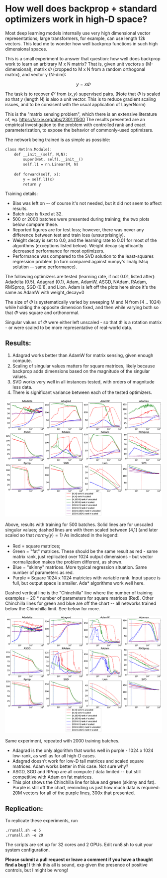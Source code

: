 # How well does backprop + standard optimizers work in high-D space?

Most deep learning models internally use very high dimensional vector representations; large transformers, for example, can use length 12k vectors.  This lead me to wonder how well backprop functions in such high dimensional spaces.  

This is a small experiment to answer that question: how well does backprop work to learn an arbitrary M x N matrix?   That is, given unit vectors $x$ (M-dimensional), matrix $\Phi$ (cropped to M x N from a random orthogonal matrix), and vector y (N-dim): 

$$y = x \Phi$$

The task is to recover $\Phi'$ from $(x,y)$ supervised pairs.
(Note that $\Phi$ is scaled so that $y$ (length N) is also a unit vector.  This is to reduce gradient scaling issues, and to be consisent with the usual application of LayerNorm)

This is the "matrix sensing problem", which there is an extensive literature of, eg. https://arxiv.org/abs/2301.11500
The results presented are an empirical investigation to the problem with controlled rank and exact parameterization, to expose the behavior of commonly-used optimizers.

The network being trained is as simple as possible: 
```
class Net(nn.Module): 
	def __init__(self, M,N):
		super(Net, self).__init__()
		self.l1 = nn.Linear(M, N)

	def forward(self, x): 
		y = self.l1(x)
		return y
```
Training details: 
* Bias was left on -- of course it's not needed, but it did not seem to affect results.  
* Batch size is fixed at 32.
* 500 or 2000 batches were presented during training; the two plots below compare these.
* Reported figures are for test loss; however, there was never any difference between test and train loss (unsurprisingly).
* Weight decay is set to 0.0, and the learning rate to 0.01 for most of the algorithms (exceptions listed below).  Weight decay significantly decreased performance for most optimizers.
* Performance was compared to the SVD solution to the least-squares regression problem (in turn compared against numpy's linalg.lstsq solution -- same performance). 

The following optimizers are tested (learning rate, if not 0.01, listed after): Adadelta (0.5), Adagrad (0.1), Adam, AdamW, ASGD, NAdam, RAdam, RMSprop, SGD (0.1), and Lion.  Adam is left off the plots here since it's the same as AdamW with weight_decay=0

The size of $\Phi$ is systematically varied by sweeping M and N from [4 .. 1024) while holding the opposite dimension fixed, and then while varying both so that $\Phi$ was square and orthonormal.

Singular values of $\Phi$ were either left unscaled - so that $\Phi$ is a rotation matrix - or were scaled to be more representative of real-world data. 

## Results: 
1. Adagrad works better than AdamW for matrix sensing, given enough compute. 
2. Scaling of singular values matters for square matrices, likely because backprop adds dimensions based on the magnitude of the singular values. 
2. SVD works very well in all instances tested, with orders of magnitude less data.
3. There is significant variance between each of the tested optimizers.


![](snr_500.png)

Above, results with training for 500 batches.
Solid lines are for unscaled singular values; dashed lines are with them scaled between [4,1] (and later scaled so that $norm_2(y) = 1$)
As indicated in the legend: 
* Red = square matrices; 
* Green = "fat" matrices.  These should be the same result as red - same matrix rank, just replicated over 1024 output dimensions - but vector normalization makes the problem different, as shown. 
* Blue = "skinny" matrices.  More typical regression situation.  Same number of parameters as red. 
* Purple = Square 1024 x 1024 matricies with variable rank.  Input space is full, but output space is smaller.  Ada* algorithms work well here. 

Dashed vertical line is the "Chinchilla" line where the number of training examples = 20 * number of parameters for square matrices (Red).  Other Chinchilla lines for green and blue are off the chart -- all networks trained below the Chinchilla limit.  See below for more.

![](snr_2000.png)

Same experiment, repeated with 2000 training batches.  
* Adagrad is the only algorithm that works well in purple - 1024 x 1024 low-rank, as well as for all high-D cases.
* Adagrad doesn't work for low-D tall matrices and scaled square matrices.  Adam works better in this case.  Not sure why? 
* ASGD, SGD and RProp are all compute / data limited -- but still competitive with Adam on fat matrices. 
* This plot shows the Chinchilla line for blue and green (skinny and fat).  Purple is still off the chart, reminding us just how much data is required: 20M vectors for all of the purple lines, 300x that presented. 

## Replication:

To replicate these experiments, run 

	./runall.sh -e 5
	./runall.sh -e 20
	
The scripts are set up for 32 cores and 2 GPUs.  Edit run8.sh to suit your system configuration. 

**Please submit a pull request or leave a comment if you have a thought find a bug!** I think this all is sound, exp given the presence of positive controls, but I might be wrong!
